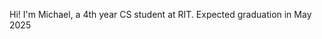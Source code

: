 Hi! I'm Michael, a 4th year CS student at RIT.
Expected graduation in May 2025

<!---
mjb7036/mjb7036 is a ✨ special ✨ repository because its `README.md` (this file) appears on your GitHub profile.
You can click the Preview link to take a look at your changes.
--->
